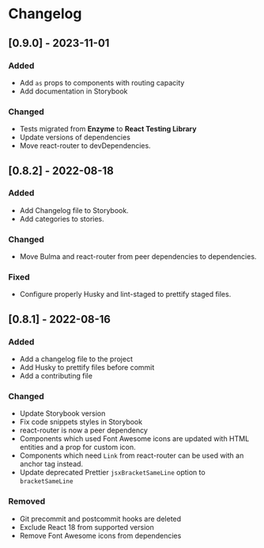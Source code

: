 # Changelog

## [0.9.0] - 2023-11-01

### Added

- Add `as` props to components with routing capacity
- Add documentation in Storybook

### Changed

- Tests migrated from **Enzyme** to **React Testing Library**
- Update versions of dependencies
- Move react-router to devDependencies.

## [0.8.2] - 2022-08-18

### Added

- Add Changelog file to Storybook.
- Add categories to stories.

### Changed

- Move Bulma and react-router from peer dependencies to dependencies.

### Fixed

- Configure properly Husky and lint-staged to prettify staged files.

## [0.8.1] - 2022-08-16

### Added

- Add a changelog file to the project
- Add Husky to prettify files before commit
- Add a contributing file

### Changed

- Update Storybook version
- Fix code snippets styles in Storybook
- react-router is now a peer dependency
- Components which used Font Awesome icons are updated with HTML entities and
  a prop for custom icon.
- Components which need `Link` from react-router can be used with an anchor tag instead.
- Update deprecated Prettier `jsxBracketSameLine` option to `bracketSameLine`

### Removed

- Git precommit and postcommit hooks are deleted
- Exclude React 18 from supported version
- Remove Font Awesome icons from dependencies
